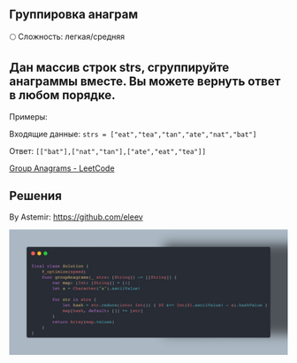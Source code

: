## Группировка анаграм

🌕 Сложность: легкая/средняя

## Дан массив строк strs, сгруппируйте анаграммы вместе. Вы можете вернуть ответ в любом порядке.

Примеры:

Входящие данные: `strs = ["eat","tea","tan","ate","nat","bat"]`

Ответ: `[["bat"],["nat","tan"],["ate","eat","tea"]]`

[Group Anagrams - LeetCode](https://leetcode.com/problems/group-anagrams/description/)

## Решения

By Astemir: https://github.com/eleev

![1716782308970](images/Группировкаанаграм/1716782308970.png)
